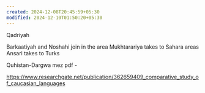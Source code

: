 ```yaml
---
created: 2024-12-08T20:45:59+05:30
modified: 2024-12-10T01:50:20+05:30
---
```


Qadriyah

Barkaatiyah and Noshahi join in the area
Mukhtarariya takes to Sahara areas
Ansari takes to Turks

Quhistan-Dargwa mez pdf -

https://www.researchgate.net/publication/362659409_comparative_study_of_caucasian_languages
